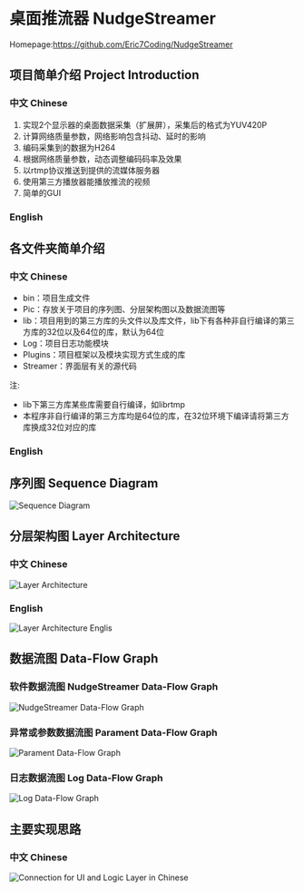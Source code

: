 # 桌面推流器 NudgeStreamer
Homepage:https://github.com/Eric7Coding/NudgeStreamer

## 项目简单介绍 Project Introduction
### 中文 Chinese
1. 实现2个显示器的桌面数据采集（扩展屏），采集后的格式为YUV420P
2. 计算网络质量参数，网络影响包含抖动、延时的影响
3. 编码采集到的数据为H264
4. 根据网络质量参数，动态调整编码码率及效果
5. 以rtmp协议推送到提供的流媒体服务器
6. 使用第三方播放器能播放推流的视频
7. 简单的GUI

### English

## 各文件夹简单介绍
### 中文 Chinese
- bin：项目生成文件
- Pic：存放关于项目的序列图、分层架构图以及数据流图等
- lib：项目用到的第三方库的头文件以及库文件，lib下有各种非自行编译的第三方库的32位以及64位的库，默认为64位
- Log：项目日志功能模块
- Plugins：项目框架以及模块实现方式生成的库
- Streamer：界面层有关的源代码

注:
- lib下第三方库某些库需要自行编译，如librtmp
- 本程序非自行编译的第三方库均是64位的库，在32位环境下编译请将第三方库换成32位对应的库

### English

## 序列图 Sequence Diagram
![Sequence Diagram](https://raw.githubusercontent.com/Eric7Coding/NudgeStreamer/master/NudgeStreamer_Sequence_Diagram.png)

## 分层架构图 Layer Architecture
### 中文 Chinese
![Layer Architecture](https://raw.githubusercontent.com/Eric7Coding/NudgeStreamer/master/NudgeStreamer_Layer_Architecture.png)

### English
![Layer Architecture Englis](https://raw.githubusercontent.com/Eric7Coding/NudgeStreamer/master/NudgeStreamer_Layer_Architecture_English.png)

## 数据流图 Data-Flow Graph
### 软件数据流图 NudgeStreamer Data-Flow Graph
![NudgeStreamer Data-Flow Graph](https://raw.githubusercontent.com/Eric7Coding/NudgeStreamer/master/NudgeStreamer_Data-Flow_Graph.png)

### 异常或参数数据流图 Parament Data-Flow Graph
![Parament Data-Flow Graph](https://raw.githubusercontent.com/Eric7Coding/NudgeStreamer/master/Parament_Data_Flow_Graph.png)

### 日志数据流图 Log Data-Flow Graph
![Log Data-Flow Graph](https://raw.githubusercontent.com/Eric7Coding/NudgeStreamer/master/Log_Data-Flow_Graph.png)

## 主要实现思路
### 中文 Chinese
![Connection for UI and Logic Layer in Chinese](https://raw.githubusercontent.com/Eric7Coding/NudgeStreamer/master/Connection_for_UI_and_Logic_Layer_in_Chinese.png)